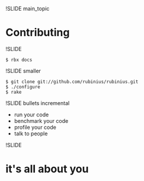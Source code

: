 !SLIDE main_topic

# Contributing #

!SLIDE

    $ rbx docs

!SLIDE smaller

    $ git clone git://github.com/rubinius/rubinius.git
    $ ./configure
    $ rake

!SLIDE bullets incremental

* run your code
* benchmark your code
* profile your code
* talk to people

!SLIDE

# it's all about you #
